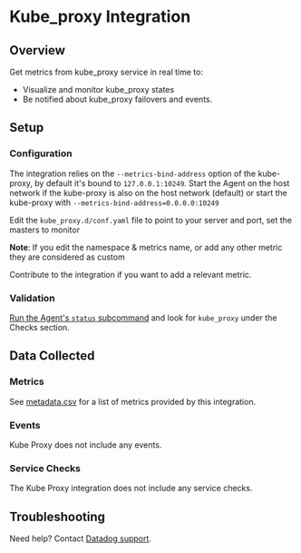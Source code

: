 # Kube_proxy Integration

## Overview

Get metrics from kube_proxy service in real time to:

- Visualize and monitor kube_proxy states
- Be notified about kube_proxy failovers and events.

## Setup

### Configuration

The integration relies on the `--metrics-bind-address` option of the kube-proxy, by default it's bound to `127.0.0.1:10249`. Start the Agent on the host network if the kube-proxy is also on the host network (default) or start the kube-proxy with `--metrics-bind-address=0.0.0.0:10249`

Edit the `kube_proxy.d/conf.yaml` file to point to your server and port, set the masters to monitor

**Note**: If you edit the namespace & metrics name, or add any other metric they are considered as custom

Contribute to the integration if you want to add a relevant metric.

### Validation

[Run the Agent's `status` subcommand][1] and look for `kube_proxy` under the Checks section.

## Data Collected

### Metrics

See [metadata.csv][2] for a list of metrics provided by this integration.

### Events

Kube Proxy does not include any events.

### Service Checks

The Kube Proxy integration does not include any service checks.

## Troubleshooting

Need help? Contact [Datadog support][3].

[1]: https://docs.datadoghq.com/agent/guide/agent-commands/#agent-status-and-information
[2]: https://github.com/DataDog/integrations-core/blob/master/kube_metrics_server/metadata.csv
[3]: https://docs.datadoghq.com/help/
